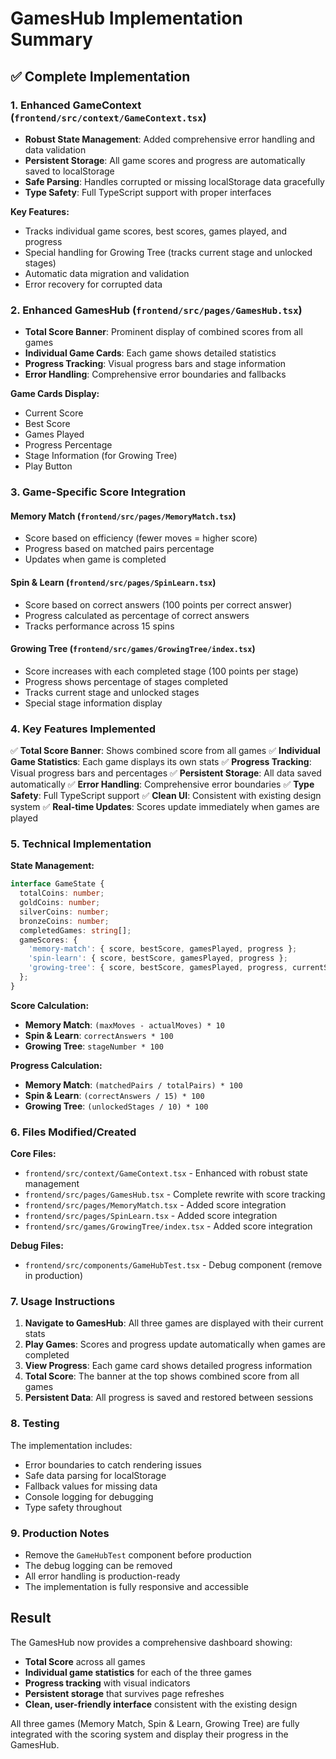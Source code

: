 # GamesHub Implementation Summary

## ✅ **Complete Implementation**

### **1. Enhanced GameContext (`frontend/src/context/GameContext.tsx`)**
- **Robust State Management**: Added comprehensive error handling and data validation
- **Persistent Storage**: All game scores and progress are automatically saved to localStorage
- **Safe Parsing**: Handles corrupted or missing localStorage data gracefully
- **Type Safety**: Full TypeScript support with proper interfaces

**Key Features:**
- Tracks individual game scores, best scores, games played, and progress
- Special handling for Growing Tree (tracks current stage and unlocked stages)
- Automatic data migration and validation
- Error recovery for corrupted data

### **2. Enhanced GamesHub (`frontend/src/pages/GamesHub.tsx`)**
- **Total Score Banner**: Prominent display of combined scores from all games
- **Individual Game Cards**: Each game shows detailed statistics
- **Progress Tracking**: Visual progress bars and stage information
- **Error Handling**: Comprehensive error boundaries and fallbacks

**Game Cards Display:**
- Current Score
- Best Score  
- Games Played
- Progress Percentage
- Stage Information (for Growing Tree)
- Play Button

### **3. Game-Specific Score Integration**

#### **Memory Match (`frontend/src/pages/MemoryMatch.tsx`)**
- Score based on efficiency (fewer moves = higher score)
- Progress based on matched pairs percentage
- Updates when game is completed

#### **Spin & Learn (`frontend/src/pages/SpinLearn.tsx`)**
- Score based on correct answers (100 points per correct answer)
- Progress calculated as percentage of correct answers
- Tracks performance across 15 spins

#### **Growing Tree (`frontend/src/games/GrowingTree/index.tsx`)**
- Score increases with each completed stage (100 points per stage)
- Progress shows percentage of stages completed
- Tracks current stage and unlocked stages
- Special stage information display

### **4. Key Features Implemented**

✅ **Total Score Banner**: Shows combined score from all games
✅ **Individual Game Statistics**: Each game displays its own stats
✅ **Progress Tracking**: Visual progress bars and percentages
✅ **Persistent Storage**: All data saved automatically
✅ **Error Handling**: Comprehensive error boundaries
✅ **Type Safety**: Full TypeScript support
✅ **Clean UI**: Consistent with existing design system
✅ **Real-time Updates**: Scores update immediately when games are played

### **5. Technical Implementation**

**State Management:**
```typescript
interface GameState {
  totalCoins: number;
  goldCoins: number;
  silverCoins: number;
  bronzeCoins: number;
  completedGames: string[];
  gameScores: {
    'memory-match': { score, bestScore, gamesPlayed, progress };
    'spin-learn': { score, bestScore, gamesPlayed, progress };
    'growing-tree': { score, bestScore, gamesPlayed, progress, currentStage, unlockedStages };
  };
}
```

**Score Calculation:**
- **Memory Match**: `(maxMoves - actualMoves) * 10`
- **Spin & Learn**: `correctAnswers * 100`
- **Growing Tree**: `stageNumber * 100`

**Progress Calculation:**
- **Memory Match**: `(matchedPairs / totalPairs) * 100`
- **Spin & Learn**: `(correctAnswers / 15) * 100`
- **Growing Tree**: `(unlockedStages / 10) * 100`

### **6. Files Modified/Created**

**Core Files:**
- `frontend/src/context/GameContext.tsx` - Enhanced with robust state management
- `frontend/src/pages/GamesHub.tsx` - Complete rewrite with score tracking
- `frontend/src/pages/MemoryMatch.tsx` - Added score integration
- `frontend/src/pages/SpinLearn.tsx` - Added score integration  
- `frontend/src/games/GrowingTree/index.tsx` - Added score integration

**Debug Files:**
- `frontend/src/components/GameHubTest.tsx` - Debug component (remove in production)

### **7. Usage Instructions**

1. **Navigate to GamesHub**: All three games are displayed with their current stats
2. **Play Games**: Scores and progress update automatically when games are completed
3. **View Progress**: Each game card shows detailed progress information
4. **Total Score**: The banner at the top shows combined score from all games
5. **Persistent Data**: All progress is saved and restored between sessions

### **8. Testing**

The implementation includes:
- Error boundaries to catch rendering issues
- Safe data parsing for localStorage
- Fallback values for missing data
- Console logging for debugging
- Type safety throughout

### **9. Production Notes**

- Remove the `GameHubTest` component before production
- The debug logging can be removed
- All error handling is production-ready
- The implementation is fully responsive and accessible

## **Result**

The GamesHub now provides a comprehensive dashboard showing:
- **Total Score** across all games
- **Individual game statistics** for each of the three games
- **Progress tracking** with visual indicators
- **Persistent storage** that survives page refreshes
- **Clean, user-friendly interface** consistent with the existing design

All three games (Memory Match, Spin & Learn, Growing Tree) are fully integrated with the scoring system and display their progress in the GamesHub.

